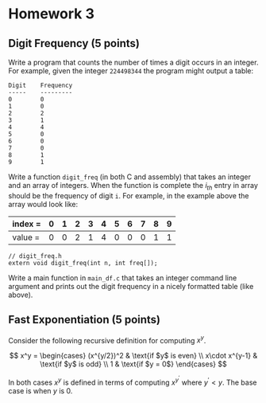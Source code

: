# Homework 3 

## Digit Frequency (5 points)
Write a program that counts the number of times a digit occurs 
in an integer. For example, given the integer `224498344` the program might
output a table:

```
Digit    Frequency
-----    ---------
0        0
1        0 
2        2
3        1
4        4
5        0
6        0
7        0
8        1
9        1
```

Write a function `digit_freq` (in both C and assembly) that takes an integer
and an array of integers.  When the function is complete the $i_{th}$ entry in 
array should be the frequency of digit `i`. For example, in the example above the 
array would look like:

|index = | 0 | 1 | 2 | 3 | 4 | 5 | 6 | 7 | 8 | 9 |
|--------|---|---|---|---|---|---|---|---|---|---|
|value = | 0 | 0 | 2 | 1 | 4 | 0 | 0 | 0 | 1 | 1 |


```
// digit_freq.h
extern void digit_freq(int n, int freq[]);
```

Write a main function in `main_df.c` that takes an integer command line argument and prints out 
the digit frequency in a nicely formatted table (like above).


## Fast Exponentiation (5 points)

Consider the following recursive definition for computing $x^y$.

$$
x^y = 
\begin{cases} 
      (x^{y/2})^2 & \text{if $y$ is even}  \\
      x\cdot x^{y-1} & \text{if $y$ is odd} \\ 
      1 & \text{if $y = 0$}
\end{cases}
$$

In both cases $x^{y}$ is defined in terms of computing 
$x^{y^\prime}$ where $y^\prime < y$.  The base case is when $y$ is $0$.
